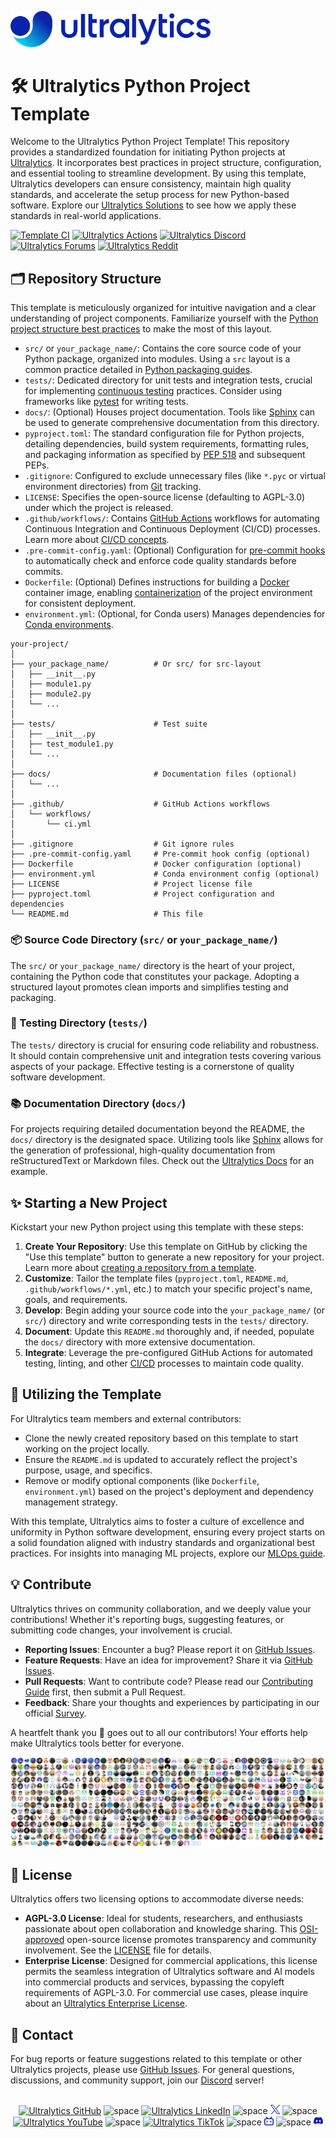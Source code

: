 <a href="https://www.ultralytics.com/"><img src="https://raw.githubusercontent.com/ultralytics/assets/main/logo/Ultralytics_Logotype_Original.svg" width="320" alt="Ultralytics logo"></a>

# 🛠 Ultralytics Python Project Template

Welcome to the Ultralytics Python Project Template! This repository provides a standardized foundation for initiating Python projects at [Ultralytics](https://www.ultralytics.com/). It incorporates best practices in project structure, configuration, and essential tooling to streamline development. By using this template, Ultralytics developers can ensure consistency, maintain high quality standards, and accelerate the setup process for new Python-based software. Explore our [Ultralytics Solutions](https://www.ultralytics.com/solutions) to see how we apply these standards in real-world applications.

[![Template CI](https://github.com/ultralytics/template/actions/workflows/ci.yml/badge.svg)](https://github.com/ultralytics/template/actions/workflows/ci.yml)
[![Ultralytics Actions](https://github.com/ultralytics/template/actions/workflows/format.yml/badge.svg)](https://github.com/ultralytics/template/actions/workflows/format.yml)
[![Ultralytics Discord](https://img.shields.io/discord/1089800235347353640?logo=discord&logoColor=white&label=Discord&color=blue)](https://discord.com/invite/ultralytics)
[![Ultralytics Forums](https://img.shields.io/discourse/users?server=https%3A%2F%2Fcommunity.ultralytics.com&logo=discourse&label=Forums&color=blue)](https://community.ultralytics.com/)
[![Ultralytics Reddit](https://img.shields.io/reddit/subreddit-subscribers/ultralytics?style=flat&logo=reddit&logoColor=white&label=Reddit&color=blue)](https://reddit.com/r/ultralytics)

## 🗂️ Repository Structure

This template is meticulously organized for intuitive navigation and a clear understanding of project components. Familiarize yourself with the [Python project structure best practices](https://realpython.com/python-application-layouts/) to make the most of this layout.

-   `src/` or `your_package_name/`: Contains the core source code of your Python package, organized into modules. Using a `src` layout is a common practice detailed in [Python packaging guides](https://packaging.python.org/en/latest/tutorials/packaging-projects/#configuring-metadata).
-   `tests/`: Dedicated directory for unit tests and integration tests, crucial for implementing [continuous testing](https://docs.ultralytics.com/help/CI/) practices. Consider using frameworks like [pytest](https://docs.pytest.org/en/stable/) for writing tests.
-   `docs/`: (Optional) Houses project documentation. Tools like [Sphinx](https://www.sphinx-doc.org/en/master/) can be used to generate comprehensive documentation from this directory.
-   `pyproject.toml`: The standard configuration file for Python projects, detailing dependencies, build system requirements, formatting rules, and packaging information as specified by [PEP 518](https://peps.python.org/pep-0518/) and subsequent PEPs.
-   `.gitignore`: Configured to exclude unnecessary files (like `*.pyc` or virtual environment directories) from [Git](https://git-scm.com/) tracking.
-   `LICENSE`: Specifies the open-source license (defaulting to AGPL-3.0) under which the project is released.
-   `.github/workflows/`: Contains [GitHub Actions](https://docs.github.com/en/actions) workflows for automating Continuous Integration and Continuous Deployment (CI/CD) processes. Learn more about [CI/CD concepts](https://www.redhat.com/en/topics/devops/what-is-ci-cd).
-   `.pre-commit-config.yaml`: (Optional) Configuration for [pre-commit hooks](https://pre-commit.com/) to automatically check and enforce code quality standards before commits.
-   `Dockerfile`: (Optional) Defines instructions for building a [Docker](https://www.docker.com/) container image, enabling [containerization](https://www.ultralytics.com/glossary/containerization) of the project environment for consistent deployment.
-   `environment.yml`: (Optional, for Conda users) Manages dependencies for [Conda environments](https://docs.conda.io/projects/conda/en/latest/user-guide/tasks/manage-environments.html).

```plaintext
your-project/
│
├── your_package_name/          # Or src/ for src-layout
│   ├── __init__.py
│   ├── module1.py
│   ├── module2.py
│   └── ...
│
├── tests/                      # Test suite
│   ├── __init__.py
│   ├── test_module1.py
│   └── ...
│
├── docs/                       # Documentation files (optional)
│   └── ...
│
├── .github/                    # GitHub Actions workflows
│   └── workflows/
│       └── ci.yml
│
├── .gitignore                  # Git ignore rules
├── .pre-commit-config.yaml     # Pre-commit hook config (optional)
├── Dockerfile                  # Docker configuration (optional)
├── environment.yml             # Conda environment config (optional)
├── LICENSE                     # Project license file
├── pyproject.toml              # Project configuration and dependencies
└── README.md                   # This file
```

### 📦 Source Code Directory (`src/` or `your_package_name/`)

The `src/` or `your_package_name/` directory is the heart of your project, containing the Python code that constitutes your package. Adopting a structured layout promotes clean imports and simplifies testing and packaging.

### 🧪 Testing Directory (`tests/`)

The `tests/` directory is crucial for ensuring code reliability and robustness. It should contain comprehensive unit and integration tests covering various aspects of your package. Effective testing is a cornerstone of quality software development.

### 📚 Documentation Directory (`docs/`)

For projects requiring detailed documentation beyond the README, the `docs/` directory is the designated space. Utilizing tools like [Sphinx](https://www.sphinx-doc.org/en/master/) allows for the generation of professional, high-quality documentation from reStructuredText or Markdown files. Check out the [Ultralytics Docs](https://docs.ultralytics.com/) for an example.

## ✨ Starting a New Project

Kickstart your new Python project using this template with these steps:

1.  **Create Your Repository**: Use this template on GitHub by clicking the "Use this template" button to generate a new repository for your project. Learn more about [creating a repository from a template](https://docs.github.com/en/repositories/creating-and-managing-repositories/creating-a-repository-from-a-template).
2.  **Customize**: Tailor the template files (`pyproject.toml`, `README.md`, `.github/workflows/*.yml`, etc.) to match your specific project's name, goals, and requirements.
3.  **Develop**: Begin adding your source code into the `your_package_name/` (or `src/`) directory and write corresponding tests in the `tests/` directory.
4.  **Document**: Update this `README.md` thoroughly and, if needed, populate the `docs/` directory with more extensive documentation.
5.  **Integrate**: Leverage the pre-configured GitHub Actions for automated testing, linting, and other [CI/CD](https://www.ultralytics.com/glossary/continuous-integration-ci) processes to maintain code quality.

## 🔧 Utilizing the Template

For Ultralytics team members and external contributors:

-   Clone the newly created repository based on this template to start working on the project locally.
-   Ensure the `README.md` is updated to accurately reflect the project's purpose, usage, and specifics.
-   Remove or modify optional components (like `Dockerfile`, `environment.yml`) based on the project's deployment and dependency management strategy.

With this template, Ultralytics aims to foster a culture of excellence and uniformity in Python software development, ensuring every project starts on a solid foundation aligned with industry standards and organizational best practices. For insights into managing ML projects, explore our [MLOps guide](https://www.ultralytics.com/glossary/machine-learning-operations-mlops).

## 💡 Contribute

Ultralytics thrives on community collaboration, and we deeply value your contributions! Whether it's reporting bugs, suggesting features, or submitting code changes, your involvement is crucial.

-   **Reporting Issues**: Encounter a bug? Please report it on [GitHub Issues](https://github.com/ultralytics/template/issues).
-   **Feature Requests**: Have an idea for improvement? Share it via [GitHub Issues](https://github.com/ultralytics/template/issues).
-   **Pull Requests**: Want to contribute code? Please read our [Contributing Guide](https://docs.ultralytics.com/help/contributing/) first, then submit a Pull Request.
-   **Feedback**: Share your thoughts and experiences by participating in our official [Survey](https://www.ultralytics.com/survey?utm_source=github&utm_medium=social&utm_campaign=Survey).

A heartfelt thank you 🙏 goes out to all our contributors! Your efforts help make Ultralytics tools better for everyone.

[![Ultralytics open-source contributors](https://raw.githubusercontent.com/ultralytics/assets/main/im/image-contributors.png)](https://github.com/ultralytics/ultralytics/graphs/contributors)

## 📄 License

Ultralytics offers two licensing options to accommodate diverse needs:

-   **AGPL-3.0 License**: Ideal for students, researchers, and enthusiasts passionate about open collaboration and knowledge sharing. This [OSI-approved](https://opensource.org/license/agpl-v3) open-source license promotes transparency and community involvement. See the [LICENSE](LICENSE) file for details.
-   **Enterprise License**: Designed for commercial applications, this license permits the seamless integration of Ultralytics software and AI models into commercial products and services, bypassing the copyleft requirements of AGPL-3.0. For commercial use cases, please inquire about an [Ultralytics Enterprise License](https://www.ultralytics.com/license).

## 📮 Contact

For bug reports or feature suggestions related to this template or other Ultralytics projects, please use [GitHub Issues](https://github.com/ultralytics/template/issues). For general questions, discussions, and community support, join our [Discord](https://discord.com/invite/ultralytics) server!

<br>
<div align="center">
  <a href="https://github.com/ultralytics"><img src="https://github.com/ultralytics/assets/raw/main/social/logo-social-github.png" width="3%" alt="Ultralytics GitHub"></a>
  <img src="https://github.com/ultralytics/assets/raw/main/social/logo-transparent.png" width="3%" alt="space">
  <a href="https://www.linkedin.com/company/ultralytics/"><img src="https://github.com/ultralytics/assets/raw/main/social/logo-social-linkedin.png" width="3%" alt="Ultralytics LinkedIn"></a>
  <img src="https://github.com/ultralytics/assets/raw/main/social/logo-transparent.png" width="3%" alt="space">
  <a href="https://twitter.com/ultralytics"><img src="https://github.com/ultralytics/assets/raw/main/social/logo-social-twitter.png" width="3%" alt="Ultralytics Twitter"></a>
  <img src="https://github.com/ultralytics/assets/raw/main/social/logo-transparent.png" width="3%" alt="space">
  <a href="https://youtube.com/ultralytics?sub_confirmation=1"><img src="https://github.com/ultralytics/assets/raw/main/social/logo-social-youtube.png" width="3%" alt="Ultralytics YouTube"></a>
  <img src="https://github.com/ultralytics/assets/raw/main/social/logo-transparent.png" width="3%" alt="space">
  <a href="https://www.tiktok.com/@ultralytics"><img src="https://github.com/ultralytics/assets/raw/main/social/logo-social-tiktok.png" width="3%" alt="Ultralytics TikTok"></a>
  <img src="https://github.com/ultralytics/assets/raw/main/social/logo-transparent.png" width="3%" alt="space">
  <a href="https://ultralytics.com/bilibili"><img src="https://github.com/ultralytics/assets/raw/main/social/logo-social-bilibili.png" width="3%" alt="Ultralytics BiliBili"></a>
  <img src="https://github.com/ultralytics/assets/raw/main/social/logo-transparent.png" width="3%" alt="space">
  <a href="https://discord.com/invite/ultralytics"><img src="https://github.com/ultralytics/assets/raw/main/social/logo-social-discord.png" width="3%" alt="Ultralytics Discord"></a>
</div>
